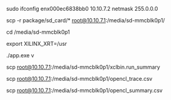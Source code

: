 sudo ifconfig enx000ec6838bb0 10.10.7.2 netmask 255.0.0.0

scp -r  package/sd_card/* root@10.10.7.1:/media/sd-mmcblk0p1/

cd /media/sd-mmcblk0p1

export XILINX_XRT=/usr

./app.exe v

scp root@10.10.7.1:/media/sd-mmcblk0p1/xclbin.run_summary

scp root@10.10.7.1:/media/sd-mmcblk0p1/opencl_trace.csv

scp root@10.10.7.1:/media/sd-mmcblk0p1/opencl_summary.csv

